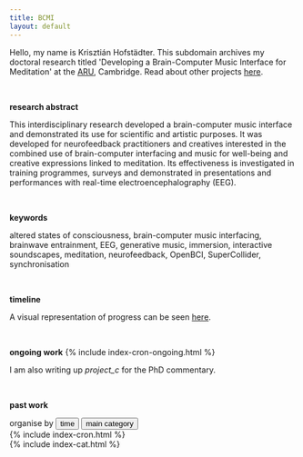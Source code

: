 ```yaml
---
title: BCMI
layout: default
---
```


Hello, my name is Krisztián Hofstädter. This subdomain archives my doctoral research titled 'Developing a Brain-Computer Music Interface for Meditation' at the [ARU](https://aru.ac.uk/), Cambridge. Read about other projects [here](https://khofstadter.info).

<br>

**research abstract**

This interdisciplinary research developed a brain-computer music interface and demonstrated its use for scientific and artistic purposes. It was developed for neurofeedback practitioners and creatives interested in the combined use of brain-computer interfacing and music for well-being and creative expressions linked to meditation. Its effectiveness is investigated in training programmes, surveys and demonstrated in presentations and performances with real-time electroencephalography (EEG).

<br>

**keywords**

altered states of consciousness, brain-computer music interfacing, brainwave entrainment, EEG, generative music, immersion, interactive soundscapes, meditation, neurofeedback, OpenBCI, SuperCollider, synchronisation

<br>

**timeline**

A visual representation of progress can be seen [here](timeline).

<br>

**ongoing work**
{% include index-cron-ongoing.html %}

I am also writing up _project_c_ for the PhD commentary. 

<br>

**past work**

<div class="tab">
  organise by
  <button class="tablinks" onclick="openCity(event, 'time')" id="defaultOpen">time</button>
  <button class="tablinks" onclick="openCity(event, 'categories')">main category</button>
</div>

<div id="time" class="tabcontent">
  {% include index-cron.html %}
</div>

<div id="categories" class="tabcontent">
  {% include index-cat.html %}
</div>

<br>

<script>
function openCity(evt, cityName) {
    var i, tabcontent, tablinks;
    tabcontent = document.getElementsByClassName("tabcontent");
    for (i = 0; i < tabcontent.length; i++) {
        tabcontent[i].style.display = "none";
    }
    tablinks = document.getElementsByClassName("tablinks");
    for (i = 0; i < tablinks.length; i++) {
        tablinks[i].className = tablinks[i].className.replace(" active", "");
    }
    document.getElementById(cityName).style.display = "block";
    evt.currentTarget.className += " active";
}

// Get the element with id="defaultOpen" and click on it
document.getElementById("defaultOpen").click();
</script>
